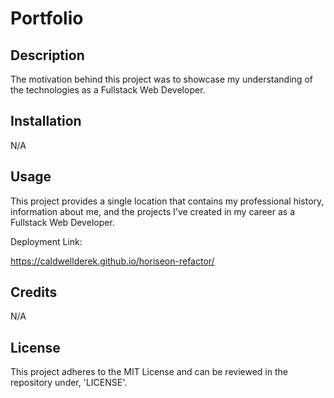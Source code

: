 # Portfolio

## Description
The motivation behind this project was to showcase my understanding of the technologies as a Fullstack Web Developer.

## Installation
N/A

## Usage
This project provides a single location that contains my professional history, information about me, and the projects I've created in my career as a Fullstack Web Developer.

Deployment Link:

https://caldwellderek.github.io/horiseon-refactor/

## Credits
N/A

## License
This project adheres to the MIT License and can be reviewed in the repository under, 'LICENSE'.